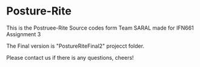 # Posture-Rite
This is the Postruee-Rite Source codes form Team SARAL made for IFN661 Assignment 3

The Final version is "PostureRiteFinal2" projecct folder.

Please contact us if there is any questions, cheers!
